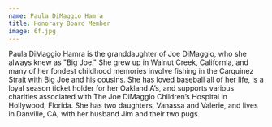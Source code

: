 ```yaml
---
name: Paula DiMaggio Hamra
title: Honorary Board Member
image: 6f.jpg
---
```


Paula DiMaggio Hamra is the granddaughter of Joe DiMaggio, who she always knew as "Big Joe." She grew up in Walnut Creek, California, and many of her fondest childhood memories involve fishing in the Carquinez Strait with Big Joe and his cousins. She has loved baseball all of her life, is a loyal season ticket holder for her Oakland A’s, and supports various charities associated with The Joe DiMaggio Children’s Hospital in Hollywood, Florida.  She has two daughters, Vanassa and Valerie, and lives in Danville, CA, with her husband Jim and their two pugs.